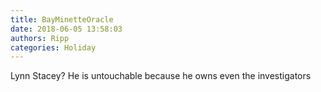 ```yaml
---
title: BayMinetteOracle
date: 2018-06-05 13:58:03
authors: Ripp
categories: Holiday
---
```


 Lynn Stacey?  He is untouchable because he owns even the investigators